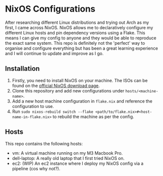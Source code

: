 # NixOS Configurations
After researching different Linux distributions and trying out Arch as my first, I came across NixOS. NixOS allows me to declaratively configure my different Linux hosts and pin dependency versions using a Flake. This means I can give my config to anyone and they would be able to reproduce the exact same system. This repo is definitely not the 'perfect' way to organise and configure everything but has been a great learning experience and I will continue to update and improve as I go.

## Installation
1) Firstly, you need to install NixOS on your machine. The ISOs can be found on the [official NixOS download page](https://nixos.org/download/).
2) Clone this repository and add new configurations under `hosts/<machine-name>`.
3) Add a new host machine configuration in `flake.nix` and reference the configuration to use.
4) Run `sudo nixos-rebuild switch --flake <path/to/flake.nix>#<host-name-in-flake.nix>` to rebuild the machine as per the config.

## Hosts
This repo contains the following hosts:
- vm: A virtual machine running on my M3 Macbook Pro.
- dell-laptop: A really old laptop that I first tried NixOS on.
- ec2: (WIP) An ec2 instance where I deploy my NixOS config via a pipeline (cos why not?).
